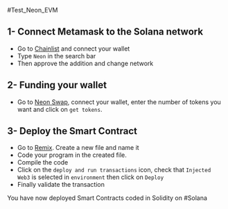 #Test_Neon_EVM

## 1- Connect Metamask to the Solana network

- Go to [Chainlist](chainlist.org/) and connect your wallet
- Type `Neon` in the search bar
- Then approve the addition and change network

## 2- Funding your wallet
- Go to [Neon Swap](https://neonswap.live/#/get-tokens), connect your wallet, enter the number of tokens you want and click on `get tokens`.

## 3- Deploy the Smart Contract
- Go to [Remix](https://remix.ethereum.org/). Create a new file and name it
- Code your program in the created file.
- Compile the code
- Click on the `deploy and run transactions` icon, check that `Injected Web3` is selected in `environment` then click on `Deploy`
- Finally validate the transaction

You have now deployed Smart Contracts coded in Solidity on #Solana